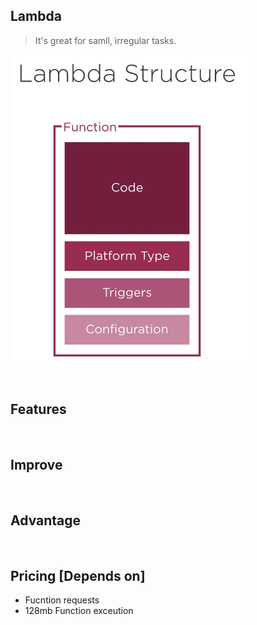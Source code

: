 
## Lambda

> It's great for samll, irregular tasks.

![Drag Racing](/Assets/lambda/structure.png)


</br>

## Features


</br>

## Improve



</br>

## Advantage



</br>

## Pricing [Depends on]

* Fucntion requests
* 128mb Function exceution
